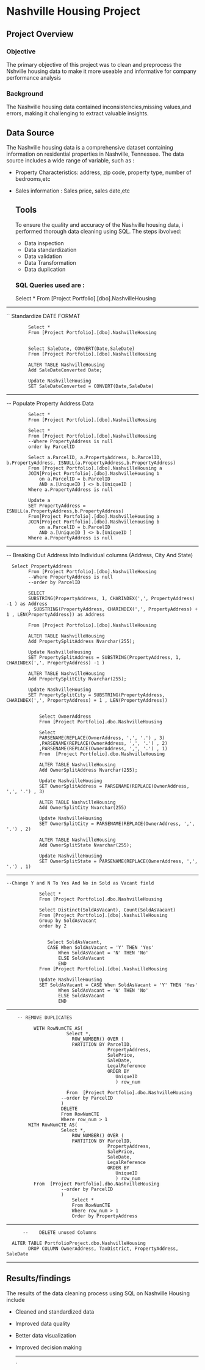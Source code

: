 # Nashville Housing Project

## Project Overview
### Objective
The primary objective of this project  was to clean and preprocess the Nshville housing data to make it more useable and informative for company performance analysis
### Background
The Nashville housing data contained inconsistencies,missing values,and errors, making it challenging to extract valuable insights.

## Data Source
The Nashville housing data is a comprehensive dataset containing information on residential properties in Nashville, Tennessee. The data source includes a wide range of variable, such as :
- Property Characteristics: address, zip code, property type, number of bedrooms,etc
- Sales information : Sales price, sales date,etc

  ## Tools
  To ensure the quality and accuracy of the Nashville housing data, i performed thorough data cleaning using SQL.  The steps ibvolved:
  - Data inspection
  - Data standardization
  - Data validation
  - Data Transformation
  - Data duplication

   ### SQL Queries used are :
 
    Select *
			From [Project Portfolio].[dbo].NashvilleHousing
------------------------------------------------------------------------------------------------------------------------------------------------------------------------------------------
 ``  Standardize DATE FORMAT

			Select *
			From [Project Portfolio].[dbo].NashvilleHousing


			Select SaleDate, CONVERT(Date,SaleDate)
			From [Project Portfolio].[dbo].NashvilleHousing

			ALTER TABLE NashvilleHousing
			Add SaleDateConverted Date;

			Update NashvilleHousing
			SET SaleDateConverted = CONVERT(Date,SaleDate)

------------------------------------------------------------------------------------------------------------------------------------------------------------------------------------------

-- Populate Property Address Data

			Select *
			From [Project Portfolio].[dbo].NashvilleHousing

			Select *
			From [Project Portfolio].[dbo].NashvilleHousing
			--Where PropertyAddress is null
			order by ParcelID

			Select a.ParcelID, a.PropertyAddress, b.ParcelID, b.PropertyAddress, ISNULL(a.PropertyAddress,b.PropertyAddress)
			From [Project Portfolio].[dbo].NashvilleHousing a
			JOIN[Project Portfolio].[dbo].NashvilleHousing b
				on a.ParcelID = b.ParcelID
				AND a.[UniqueID ] <> b.[UniqueID ]
			Where a.PropertyAddress is null

			Update a
			SET PropertyAddress = ISNULL(a.PropertyAddress,b.PropertyAddress)
			From[Project Portfolio].[dbo].NashvilleHousing a
			JOIN[Project Portfolio].[dbo].NashvilleHousing b
				on a.ParcelID = b.ParcelID
				AND a.[UniqueID ] <> b.[UniqueID ]
			Where a.PropertyAddress is null

-----------------------------------------------------------------------------------------------------------------------------------------------------------------------------------------

 -- Breaking Out Address Into  Individual columns (Address, City And State)
		
      Select PropertyAddress
			From [Project Portfolio].[dbo].NashvilleHousing
			--Where PropertyAddress is null
			--order by ParcelID

			SELECT
			SUBSTRING(PropertyAddress, 1, CHARINDEX(',', PropertyAddress) -1 ) as Address
			, SUBSTRING(PropertyAddress, CHARINDEX(',', PropertyAddress) + 1 , LEN(PropertyAddress)) as Address

			From [Project Portfolio].[dbo].NashvilleHousing

			ALTER TABLE NashvilleHousing
			Add PropertySplitAddress Nvarchar(255);

			Update NashvilleHousing
			SET PropertySplitAddress = SUBSTRING(PropertyAddress, 1, CHARINDEX(',', PropertyAddress) -1 )

			ALTER TABLE NashvilleHousing
			Add PropertySplitCity Nvarchar(255);

			Update NashvilleHousing
			SET PropertySplitCity = SUBSTRING(PropertyAddress, CHARINDEX(',', PropertyAddress) + 1 , LEN(PropertyAddress))


				Select OwnerAddress
				From [Project Portfolio].dbo.NashvilleHousing

				Select
				PARSENAME(REPLACE(OwnerAddress, ',', '.') , 3)
				,PARSENAME(REPLACE(OwnerAddress, ',', '.') , 2)
				,PARSENAME(REPLACE(OwnerAddress, ',', '.') , 1)
				From  [Project Portfolio].dbo.NashvilleHousing

				ALTER TABLE NashvilleHousing
				Add OwnerSplitAddress Nvarchar(255);

				Update NashvilleHousing
				SET OwnerSplitAddress = PARSENAME(REPLACE(OwnerAddress, ',', '.') , 3)

				ALTER TABLE NashvilleHousing
				Add OwnerSplitCity Nvarchar(255)

				Update NashvilleHousing
				SET OwnerSplitCity = PARSENAME(REPLACE(OwnerAddress, ',', '.') , 2)

				ALTER TABLE NashvilleHousing
				Add OwnerSplitState Nvarchar(255);

				Update NashvilleHousing
				SET OwnerSplitState = PARSENAME(REPLACE(OwnerAddress, ',', '.') , 1)

------------------------------------------------------------------------------------------------------------------------------------------------------------------------------------------
  
    --Change Y and N To Yes And No in Sold as Vacant field

				Select *
				From [Project Portfolio].dbo.NashvilleHousing

				Select Distinct(SoldAsVacant), Count(SoldAsVacant)
				From [Project Portfolio].[dbo].NashvilleHousing
				Group by SoldAsVacant
				order by 2


				   Select SoldAsVacant,
				   CASE When SoldAsVacant = 'Y' THEN 'Yes'
					   When SoldAsVacant = 'N' THEN 'No'
					   ELSE SoldAsVacant
					   END
				From [Project Portfolio].[dbo].NashvilleHousing

				Update NashvilleHousing
				SET SoldAsVacant = CASE When SoldAsVacant = 'Y' THEN 'Yes'
					   When SoldAsVacant = 'N' THEN 'No'
					   ELSE SoldAsVacant
					   END
------------------------------------------------------------------------------------------------------------------------------------------------------------------------------------------

        -- REMOVE DUPLICATES

              WITH RowNumCTE AS(
						  Select *,
							ROW_NUMBER() OVER (
							PARTITION BY ParcelID,
										 PropertyAddress,
										 SalePrice,
										 SaleDate,
										 LegalReference
										 ORDER BY
											UniqueID
											) row_num

						  From  [Project Portfolio].dbo.NashvilleHousing
						--order by ParcelID
						)
						DELETE
						From RowNumCTE
						Where row_num > 1
            WITH RowNumCTE AS(
						Select *,
							ROW_NUMBER() OVER (
							PARTITION BY ParcelID,
										 PropertyAddress,
										 SalePrice,
										 SaleDate,
										 LegalReference
										 ORDER BY
											UniqueID
											) row_num
              From  [Project Portfolio].dbo.NashvilleHousing
						--order by ParcelID
						)
					    	Select *
					    	From RowNumCTE
					    	Where row_num > 1
						    Order by PropertyAddress
------------------------------------------------------------------------------------------------------------------------------------------------------------------------------------------
          
          --	DELETE unused Columns
			
      ALTER TABLE PortfolioProject.dbo.NashvilleHousing
			DROP COLUMN OwnerAddress, TaxDistrict, PropertyAddress, SaleDate


   --------------------------------------------------------------------------------------------------------------------------------------------------------------------------------------

## Results/findings
The results of the data cleaning process using SQL on Nashville Housing include 
- Cleaned and standardized data
- Improved data quality
- Better data visualization
- Improved decision making

  --------------------------------------------------------------------------------------------------------------------------------------------------------------------------------------
   

























    `

